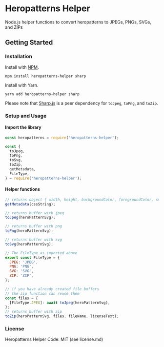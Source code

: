 # Heropatterns Helper

Node.js helper functions to convert heropatterns to JPEGs, PNGs, SVGs, and ZIPs

## Getting Started

### Installation

Install with [NPM](https://www.npmjs.com/package/heropatterns-helper).

```Shell
npm install heropatterns-helper sharp
```

Install with Yarn.

```Shell
yarn add heropatterns-helper sharp
```

Please note that [Sharp.js](https://github.com/lovell/sharp) is a peer dependency for `toJpeg`, `toPng`, and `toZip`.

### Setup and Usage

#### Import the library

```js
const heropatterns = require('heropatterns-helper');

const {
  toJpeg,
  toPng,
  toSvg,
  toZip,
  getMetadata,
  FileType,
} = require('heropatterns-helper');
```

#### Helper functions

```js
// returns object { width, height, backgroundColor, foregroundColor, svg, }
getMetadata(cssString);
```

```js
// returns buffer with jpeg
toJpeg(heroPatternSvg);
```

```js
// returns buffer with png
toPng(heroPatternSvg);
```

```js
// returns buffer with svg
toSvg(heroPatternSvg);
```

```js
// The FileType as imported above
export const FileType = {
  JPEG: 'JPEG',
  PNG: 'PNG',
  SVG: 'SVG',
  ZIP: 'ZIP',
};

// if you have already created file buffers
// the zip function can reuse them
const files = {
  [FileType.JPEG]: await toJpeg(heroPatternSvg),
};
// returns buffer with zip
toZip(heroPatternSvg, files, fileName, licenseText);
```

### License

Heropatterns Helper Code: MIT (see license.md)
